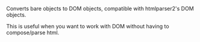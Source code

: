 Converts bare objects to DOM objects, compatible with htmlparser2's DOM objects.

This is useful when you want to work with DOM without having to compose/parse html.
